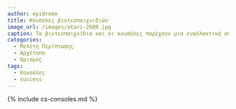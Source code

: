 ```yaml
---
author: epidrome
title: Κονσόλες βιντεοπαιχνιδιών 
image_url: /images/atari-2600.jpg
caption: Τα βιντεοπαιχνίδια και οι κονσόλες παρέχουν μια εναλλακτική οπτική πάνω στο κυριάρχο αφήγημα της διάδρασης με επιτραπέζιες και κινητές συσκευές. 
categories:
  - Μελέτη Περίπτωσης
  - Αρχέτυπα
  - Ορισμός
tags:
  - Κονσόλες 
  - success
---
```


{% include cs-consoles.md %}

